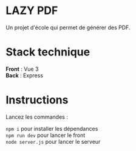 # LAZY PDF

Un projet d'école qui permet de générer des PDF.

# Stack technique

__Front__ : Vue 3  
__Back__ : Express

# Instructions

Lancez les commandes :  
  
`npm i` pour installer les dépendances  
`npm run dev` pour lancer le front  
`node server.js` pour lancer le serveur
